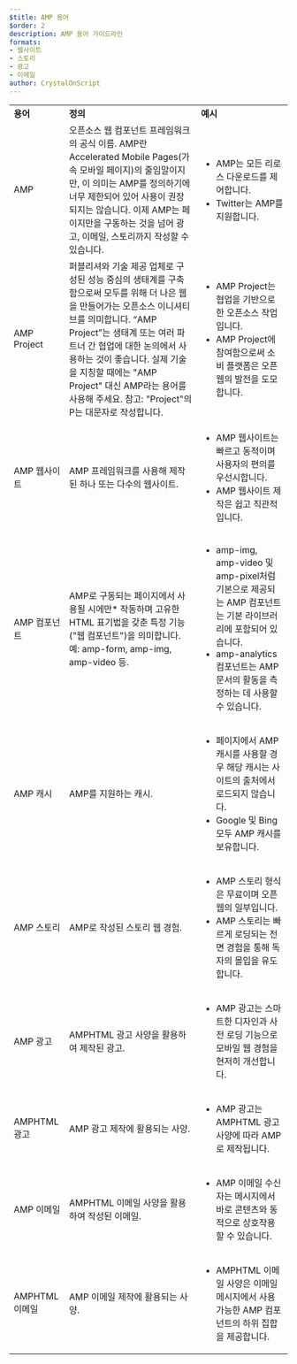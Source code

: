```yaml
---
$title: AMP 용어
$order: 2
description: AMP 용어 가이드라인
formats:
- 웹사이트
- 스토리
- 광고
- 이메일
author: CrystalOnScript
---
```


<table>
  <tr>
   <td>
<strong>용어</strong>
   </td>
   <td>
<strong>정의</strong>
   </td>
   <td>
<strong>예시</strong>
   </td>
  </tr>
  <tr>
   <td>AMP</td>
   <td>오픈소스 웹 컴포넌트 프레임워크의 공식 이름. AMP란 Accelerated Mobile Pages(가속 모바일 페이지)의 줄임말이지만, 이 의미는 AMP를 정의하기에 너무 제한되어 있어 사용이 권장되지는 않습니다. 이제 AMP는 페이지만을 구동하는 것을 넘어 광고, 이메일, 스토리까지 작성할 수 있습니다.</td>
   <td>
<ul>
      <li>AMP는 모든 리로스 다운로드를 제어합니다.</li>
<li>Twitter는 AMP를 지원합니다.</li>
      </ul>
   </td>
  </tr>
  <tr>
   <td>AMP Project</td>
   <td>퍼블리셔와 기술 제공 업체로 구성된 성능 중심의 생태계를 구축함으로써 모두를 위해 더 나은 웹을 만들어가는 오픈소스 이니셔티브를 의미합니다. “AMP Project”는 생태계 또는 여러 파트너 간 협업에 대한 논의에서 사용하는 것이 좋습니다. 실제 기술을 지칭할 때에는 "AMP Project" 대신 AMP라는 용어를 사용해 주세요. 참고: "Project"의 P는 대문자로 작성합니다.</td>
   <td>
<ul>
      <li>AMP Project는 협업을 기반으로 한 오픈소스 작업입니다.</li>
<li>AMP Project에 참여함으로써 소비 플랫폼은 오픈 웹의 발전을 도모합니다.</li>
</ul>
   </td>
  </tr>
  <tr>
   <td>AMP 웹사이트</td>
   <td>AMP 프레임워크를 사용해 제작된 하나 또는 다수의 웹사이트.</td>
   <td>
<ul>
      <li>AMP 웹사이트는 빠르고 동적이며 사용자의 편의를 우선시합니다.</li>
<li>AMP 웹사이트 제작은 쉽고 직관적입니다.</li>
</ul>
   </td>
  </tr>
  <tr>
   <td>AMP 컴포넌트</td>
   <td>AMP로 구동되는 페이지에서 사용될 시에만* 작동하며 고유한 HTML 표기법을 갖춘 특정 기능("웹 컴포넌트")을 의미합니다. 예: amp-form, amp-img, amp-video 등.</td>
   <td>
<ul>
      <li>amp-img, amp-video 및 amp-pixel처럼 기본으로 제공되는 AMP 컴포넌트는 기본 라이브러리에 포함되어 있습니다.</li>
<li>amp-analytics 컴포넌트는 AMP 문서의 활동을 측정하는 데 사용할 수 있습니다.</li>
</ul>
   </td>
  </tr>
  <tr>
   <td>AMP 캐시</td>
   <td>AMP를 지원하는 캐시.</td>
   <td>
<ul>
      <li>페이지에서 AMP 캐시를 사용할 경우 해당 캐시는 사이트의 출처에서 로드되지 않습니다.</li>
<li>Google 및 Bing 모두 AMP 캐시를 보유합니다.</li>
</ul>
   </td>
  </tr>
  <tr>
   <td>AMP 스토리</td>
   <td>AMP로 작성된 스토리 웹 경험.</td>
   <td>
<ul>
      <li>AMP 스토리 형식은 무료이며 오픈 웹의 일부입니다.</li>
<li>AMP 스토리는 빠르게 로딩되는 전면 경험을 통해 독자의 몰입을 유도합니다.</li>
</ul>
   </td>
  </tr>
  <tr>
   <td>AMP 광고</td>
   <td>AMPHTML 광고 사양을 활용하여 제작된 광고.</td>
   <td>
<ul>
      <li>AMP 광고는 스마트한 디자인과 사전 로딩 기능으로 모바일 웹 경험을 현저히 개선합니다.</li>
</ul>
   </td>
  </tr>
  <tr>
   <td>AMPHTML 광고</td>
   <td>AMP 광고 제작에 활용되는 사양.</td>
   <td>
<ul>
      <li>AMP 광고는 AMPHTML 광고 사양에 따라 AMP로 제작됩니다.</li>
</ul>
   </td>
  </tr>
  <tr>
   <td>AMP 이메일</td>
   <td>AMPHTML 이메일 사양을 활용하여 작성된 이메일.</td>
   <td>
<ul>
      <li>AMP 이메일 수신자는 메시지에서 바로 콘텐츠와 동적으로 상호작용할 수 있습니다.</li>
</ul>
   </td>
  </tr>
  <tr>
   <td>AMPHTML 이메일</td>
   <td>AMP 이메일 제작에 활용되는 사양.</td>
   <td>
<ul>
      <li>AMPHTML 이메일 사양은 이메일 메시지에서 사용 가능한 AMP 컴포넌트의 하위 집합을 제공합니다.</li>
</ul>
   </td>
  </tr>
</table>
